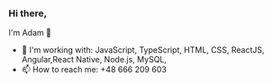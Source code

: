 ### Hi there, 

I'm Adam 👋


- 🌱 I'm working with: JavaScript, TypeScript, HTML, CSS, ReactJS, Angular,React Native, Node.js, MySQL, 
- 📫 How to reach me: +48 666 209 603
